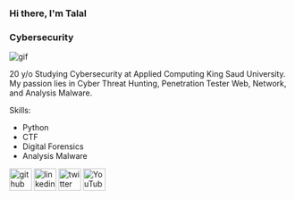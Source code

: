 
### Hi there, I'm Talal
### Cybersecurity


<img src="https://i.pinimg.com/originals/fb/5b/d1/fb5bd184cad927b617e31c272a4337ca.gif" alt="gif"/>

20 y/o Studying Cybersecurity at Applied Computing King Saud University. My passion lies in Cyber Threat Hunting, Penetration Tester Web, Network, and Analysis Malware.

Skills: 
* Python  
* CTF 
* Digital Forensics 
* Analysis Malware 



[<img src='https://cdn.jsdelivr.net/npm/simple-icons@3.0.1/icons/github.svg' alt='github' height='40'>](https://github.com/cyber6l)  [<img src='https://cdn.jsdelivr.net/npm/simple-icons@3.0.1/icons/linkedin.svg' alt='linkedin' height='40'>](https://www.linkedin.com/in/https://www.linkedin.com/in/talal-alqahtani-b757b1269/)  [<img src='https://cdn.jsdelivr.net/npm/simple-icons@3.0.1/icons/twitter.svg' alt='twitter' height='40'>](https://twitter.com/@cyber6l)  [<img src='https://cdn.jsdelivr.net/npm/simple-icons@3.0.1/icons/youtube.svg' alt='YouTube' height='40'>](https://www.youtube.com/@cyber6l)  

